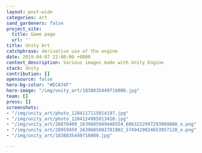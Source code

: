 ```yaml
---
layout: post-wide
categories: art
sand_gardeners: false
project_site:
  title: Game page
  url: ''
title: Unity Art
catchphrase: derivative use of the engine
date: 2019-04-07 22:00:00 +0000
context_description: Various images made with Unity Engine
stack: Unity
contribution: []
opensource: false
hero-bg-color: "#ECA74F"
hero-image: "/img/unity_art/1838835449716000.jpg"
team: []
press: []
screenshots:
- "/img/unity_art/photo_1284117115014197.jpg"
- "/img/unity_art/photo_1284124985013410.jpg"
- "/img/unity_art/28870409_1639685949448554_6863222997293989888_o.png"
- "/img/unity_art/28959459_1639685802781902_5749429924653957120_o.png"
- "/img/unity_art/1838835449716000.jpg"

---
```

